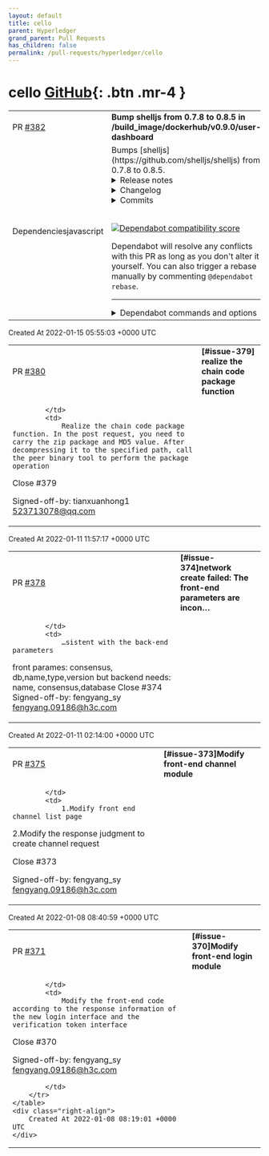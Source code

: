 ```yaml
---
layout: default
title: cello
parent: Hyperledger
grand_parent: Pull Requests
has_children: false
permalink: /pull-requests/hyperledger/cello
---
```


# cello <span class="fs-3 right-align">[GitHub](https://github.com/hyperledger/cello){: .btn .mr-4 }</span>


<div>
    <table>
        <tr>
            <td>
                PR <a href="https://github.com/hyperledger/cello/pull/382" class=".btn">#382</a>
            </td>
            <td>
                <b>
                    Bump shelljs from 0.7.8 to 0.8.5 in /build_image/dockerhub/v0.9.0/user-dashboard
                </b>
            </td>
        </tr>
        <tr>
            <td>
                <span class="chip">Dependencies</span><span class="chip">javascript</span>
            </td>
            <td>
                Bumps [shelljs](https://github.com/shelljs/shelljs) from 0.7.8 to 0.8.5.
<details>
<summary>Release notes</summary>
<p><em>Sourced from <a href="https://github.com/shelljs/shelljs/releases">shelljs's releases</a>.</em></p>
<blockquote>
<h2>v0.8.5</h2>
<p>This was a small security fix for <a href="https://github-redirect.dependabot.com/shelljs/shelljs/issues/1058">#1058</a>.</p>
<h2>v0.8.4</h2>
<p>Small patch release to fix a circular dependency warning in node v14. See <a href="https://github-redirect.dependabot.com/shelljs/shelljs/issues/973">#973</a>.</p>
<h2>v0.8.3</h2>
<p><strong>Closed issues:</strong></p>
<ul>
<li>Shelljs print stderr to console even if exec-only &quot;silent&quot; is true <a href="https://github-redirect.dependabot.com/shelljs/shelljs/issues/905">#905</a></li>
<li>refactor: remove common.state.tempDir <a href="https://github-redirect.dependabot.com/shelljs/shelljs/issues/902">#902</a></li>
<li>Can't suppress stdout for echo <a href="https://github-redirect.dependabot.com/shelljs/shelljs/issues/899">#899</a></li>
<li>exec() doesn't apply the arguments correctly <a href="https://github-redirect.dependabot.com/shelljs/shelljs/issues/895">#895</a></li>
<li>shell.exec('npm pack') painfully slow <a href="https://github-redirect.dependabot.com/shelljs/shelljs/issues/885">#885</a></li>
<li>shelljs.exec cannot find app.asar/node_modules/shelljs/src/exec-child.js <a href="https://github-redirect.dependabot.com/shelljs/shelljs/issues/881">#881</a></li>
<li>test infra: mocks and skipOnWin conflict <a href="https://github-redirect.dependabot.com/shelljs/shelljs/issues/862">#862</a></li>
<li>Support for shell function completion on IDE <a href="https://github-redirect.dependabot.com/shelljs/shelljs/issues/859">#859</a></li>
<li>echo command shows options in stdout <a href="https://github-redirect.dependabot.com/shelljs/shelljs/issues/855">#855</a></li>
<li>silent does not always work <a href="https://github-redirect.dependabot.com/shelljs/shelljs/issues/851">#851</a></li>
<li>Appveyor installs the latest npm, instead of the latest compatible npm <a href="https://github-redirect.dependabot.com/shelljs/shelljs/issues/844">#844</a></li>
<li>Force symbolic link (ln -sf) does not overwrite/recreate existing destination <a href="https://github-redirect.dependabot.com/shelljs/shelljs/issues/830">#830</a></li>
<li>inconsistent result when trying to echo to a file <a href="https://github-redirect.dependabot.com/shelljs/shelljs/issues/798">#798</a></li>
<li>Prevent require()ing executable-only files <a href="https://github-redirect.dependabot.com/shelljs/shelljs/issues/789">#789</a></li>
<li>Cannot set property to of [object String] which has only a getter <a href="https://github-redirect.dependabot.com/shelljs/shelljs/issues/752">#752</a></li>
<li>which() should check executability before returning a value <a href="https://github-redirect.dependabot.com/shelljs/shelljs/issues/657">#657</a></li>
<li>Bad encoding experience <a href="https://github-redirect.dependabot.com/shelljs/shelljs/issues/456">#456</a></li>
<li>phpcs very slow <a href="https://github-redirect.dependabot.com/shelljs/shelljs/issues/440">#440</a></li>
<li>Error shown when triggering a sigint during shelljs.exec if process.on sigint is defined <a href="https://github-redirect.dependabot.com/shelljs/shelljs/issues/254">#254</a></li>
<li><code>.to\(file\)</code> does not mute STDIO output <a href="https://github-redirect.dependabot.com/shelljs/shelljs/issues/146">#146</a></li>
<li>Escaping shell arguments to exec() <a href="https://github-redirect.dependabot.com/shelljs/shelljs/issues/143">#143</a></li>
<li>Allow multiple string arguments for exec() <a href="https://github-redirect.dependabot.com/shelljs/shelljs/issues/103">#103</a></li>
<li>cp does not recursively copy from readonly location  <a href="https://github-redirect.dependabot.com/shelljs/shelljs/issues/98">#98</a></li>
<li>Handling permissions errors on file I/O <a href="https://github-redirect.dependabot.com/shelljs/shelljs/issues/64">#64</a></li>
</ul>
<p><strong>Merged pull requests:</strong></p>
<ul>
<li>Add test case for sed on empty file <a href="https://github-redirect.dependabot.com/shelljs/shelljs/pull/904">#904</a> (<a href="https://github.com/wyardley">wyardley</a>)</li>
<li>refactor: don't expose tempdir in common.state <a href="https://github-redirect.dependabot.com/shelljs/shelljs/pull/903">#903</a> (<a href="https://github.com/nfischer">nfischer</a>)</li>
<li>chore(ci): fix codecov on travis <a href="https://github-redirect.dependabot.com/shelljs/shelljs/pull/897">#897</a> (<a href="https://github.com/nfischer">nfischer</a>)</li>
<li>chore(npm): add ci-or-install script <a href="https://github-redirect.dependabot.com/shelljs/shelljs/pull/896">#896</a> (<a href="https://github.com/nfischer">nfischer</a>)</li>
<li>Fix silent exec <a href="https://github-redirect.dependabot.com/shelljs/shelljs/pull/892">#892</a> (<a href="https://github.com/nfischer">nfischer</a>)</li>
<li>chore(appveyor): run entire test matrix <a href="https://github-redirect.dependabot.com/shelljs/shelljs/pull/886">#886</a> (<a href="https://github.com/nfischer">nfischer</a>)</li>
<li>docs: remove gitter badge <a href="https://github-redirect.dependabot.com/shelljs/shelljs/pull/880">#880</a> (<a href="https://github.com/nfischer">nfischer</a>)</li>
<li>grep includes the i flag <a href="https://github-redirect.dependabot.com/shelljs/shelljs/pull/876">#876</a> (<a href="https://github.com/ppsleep">ppsleep</a>)</li>
<li>Fix(which): match only executable files (<a href="https://github-redirect.dependabot.com/shelljs/shelljs/issues/657">#657</a>) <a href="https://github-redirect.dependabot.com/shelljs/shelljs/pull/874">#874</a> (<a href="https://github.com/termosa">termosa</a>)</li>
<li>chore: rename some tests <a href="https://github-redirect.dependabot.com/shelljs/shelljs/pull/871">#871</a> (<a href="https://github.com/nfischer">nfischer</a>)</li>
<li>Fix cp from readonly source <a href="https://github-redirect.dependabot.com/shelljs/shelljs/pull/870">#870</a> (<a href="https://github.com/nfischer">nfischer</a>)</li>
<li>chore: bump dev dependencies and add package-lock <a href="https://github-redirect.dependabot.com/shelljs/shelljs/pull/864">#864</a> (<a href="https://github.com/nfischer">nfischer</a>)</li>
<li>fix(mocks): fix conflict between mocks and skip <a href="https://github-redirect.dependabot.com/shelljs/shelljs/pull/863">#863</a> (<a href="https://github.com/nfischer">nfischer</a>)</li>
<li>chore: output npm version in travis <a href="https://github-redirect.dependabot.com/shelljs/shelljs/pull/850">#850</a> (<a href="https://github.com/nfischer">nfischer</a>)</li>
</ul>
<!-- raw HTML omitted -->
</blockquote>
<p>... (truncated)</p>
</details>
<details>
<summary>Changelog</summary>
<p><em>Sourced from <a href="https://github.com/shelljs/shelljs/blob/master/CHANGELOG.md">shelljs's changelog</a>.</em></p>
<blockquote>
<h1>Change Log</h1>
<h2><a href="https://github.com/shelljs/shelljs/tree/HEAD">Unreleased</a></h2>
<p><a href="https://github.com/shelljs/shelljs/compare/v0.8.3...HEAD">Full Changelog</a></p>
<p><strong>Closed issues:</strong></p>
<ul>
<li>find returns empty array even though directory has files <a href="https://github-redirect.dependabot.com/shelljs/shelljs/issues/922">#922</a></li>
<li>exec() should support node v10 (maxbuffer change) <a href="https://github-redirect.dependabot.com/shelljs/shelljs/issues/915">#915</a></li>
<li>grep exit status and extra newlines <a href="https://github-redirect.dependabot.com/shelljs/shelljs/issues/900">#900</a></li>
<li>Travis CI currently broken <a href="https://github-redirect.dependabot.com/shelljs/shelljs/issues/893">#893</a></li>
<li>Drop node v4 support <a href="https://github-redirect.dependabot.com/shelljs/shelljs/issues/873">#873</a></li>
<li>cp -Ru respects the -R but not the -u <a href="https://github-redirect.dependabot.com/shelljs/shelljs/issues/808">#808</a></li>
</ul>
<p><strong>Merged pull requests:</strong></p>
<ul>
<li>feat(options): initial support for long options <a href="https://github-redirect.dependabot.com/shelljs/shelljs/pull/926">#926</a> (<a href="https://github.com/nfischer">nfischer</a>)</li>
<li>test(touch): add coverage for -d option <a href="https://github-redirect.dependabot.com/shelljs/shelljs/pull/925">#925</a> (<a href="https://github.com/nfischer">nfischer</a>)</li>
<li>chore(node): add v10 and v11 to CI <a href="https://github-redirect.dependabot.com/shelljs/shelljs/pull/921">#921</a> (<a href="https://github.com/nfischer">nfischer</a>)</li>
<li>chore(test): no coverage by default <a href="https://github-redirect.dependabot.com/shelljs/shelljs/pull/920">#920</a> (<a href="https://github.com/nfischer">nfischer</a>)</li>
<li>fix(exec): consistent error message for maxBuffer <a href="https://github-redirect.dependabot.com/shelljs/shelljs/pull/919">#919</a> (<a href="https://github.com/nfischer">nfischer</a>)</li>
<li>chore(node): drop node v4 and v5 <a href="https://github-redirect.dependabot.com/shelljs/shelljs/pull/917">#917</a> (<a href="https://github.com/nfischer">nfischer</a>)</li>
<li>chore: script to bump supported node versions <a href="https://github-redirect.dependabot.com/shelljs/shelljs/pull/913">#913</a> (<a href="https://github.com/nfischer">nfischer</a>)</li>
<li>chore(npm): remove lockfile <a href="https://github-redirect.dependabot.com/shelljs/shelljs/pull/911">#911</a> (<a href="https://github.com/nfischer">nfischer</a>)</li>
<li>ci: change language to node_js and remove obsolete scripts <a href="https://github-redirect.dependabot.com/shelljs/shelljs/pull/910">#910</a> (<a href="https://github.com/DanielRuf">DanielRuf</a>)</li>
<li>chore: remove gitter integration <a href="https://github-redirect.dependabot.com/shelljs/shelljs/pull/907">#907</a> (<a href="https://github.com/nfischer">nfischer</a>)</li>
<li>fix: Exit 1 with empty string if no match <a href="https://github-redirect.dependabot.com/shelljs/shelljs/pull/901">#901</a> (<a href="https://github.com/wyardley">wyardley</a>)</li>
<li>feat(cp): support update flag when recursing <a href="https://github-redirect.dependabot.com/shelljs/shelljs/pull/889">#889</a> (<a href="https://github.com/joshi-sh">joshi-sh</a>)</li>
</ul>
<h2><a href="https://github.com/shelljs/shelljs/tree/v0.8.3">v0.8.3</a> (2018-11-13)</h2>
<p><a href="https://github.com/shelljs/shelljs/compare/v0.8.2...v0.8.3">Full Changelog</a></p>
<p><strong>Closed issues:</strong></p>
<ul>
<li>Shelljs print stderr to console even if exec-only &quot;silent&quot; is true <a href="https://github-redirect.dependabot.com/shelljs/shelljs/issues/905">#905</a></li>
<li>refactor: remove common.state.tempDir <a href="https://github-redirect.dependabot.com/shelljs/shelljs/issues/902">#902</a></li>
<li>Can't suppress stdout for echo <a href="https://github-redirect.dependabot.com/shelljs/shelljs/issues/899">#899</a></li>
<li>exec() doesn't apply the arguments correctly <a href="https://github-redirect.dependabot.com/shelljs/shelljs/issues/895">#895</a></li>
<li>shell.exec('npm pack') painfully slow <a href="https://github-redirect.dependabot.com/shelljs/shelljs/issues/885">#885</a></li>
<li>shelljs.exec cannot find app.asar/node_modules/shelljs/src/exec-child.js <a href="https://github-redirect.dependabot.com/shelljs/shelljs/issues/881">#881</a></li>
<li>test infra: mocks and skipOnWin conflict <a href="https://github-redirect.dependabot.com/shelljs/shelljs/issues/862">#862</a></li>
<li>Support for shell function completion on IDE <a href="https://github-redirect.dependabot.com/shelljs/shelljs/issues/859">#859</a></li>
<li>echo command shows options in stdout <a href="https://github-redirect.dependabot.com/shelljs/shelljs/issues/855">#855</a></li>
<li>silent does not always work <a href="https://github-redirect.dependabot.com/shelljs/shelljs/issues/851">#851</a></li>
<li>Appveyor installs the latest npm, instead of the latest compatible npm <a href="https://github-redirect.dependabot.com/shelljs/shelljs/issues/844">#844</a></li>
<li>Force symbolic link (ln -sf) does not overwrite/recreate existing destination <a href="https://github-redirect.dependabot.com/shelljs/shelljs/issues/830">#830</a></li>
<li>inconsistent result when trying to echo to a file <a href="https://github-redirect.dependabot.com/shelljs/shelljs/issues/798">#798</a></li>
<li>Prevent require()ing executable-only files <a href="https://github-redirect.dependabot.com/shelljs/shelljs/issues/789">#789</a></li>
<li>Cannot set property to of [object String] which has only a getter <a href="https://github-redirect.dependabot.com/shelljs/shelljs/issues/752">#752</a></li>
</ul>
<!-- raw HTML omitted -->
</blockquote>
<p>... (truncated)</p>
</details>
<details>
<summary>Commits</summary>
<ul>
<li><a href="https://github.com/shelljs/shelljs/commit/70668a4555c7d49c4f67d53ea063b899be4d6d40"><code>70668a4</code></a> 0.8.5</li>
<li><a href="https://github.com/shelljs/shelljs/commit/d919d22dd6de385edaa9d90313075a77f74b338c"><code>d919d22</code></a> fix(exec): lockdown file permissions (<a href="https://github-redirect.dependabot.com/shelljs/shelljs/issues/1060">#1060</a>)</li>
<li><a href="https://github.com/shelljs/shelljs/commit/fcf1651be9a3bb8e20ba1fd24b8a91f369829c53"><code>fcf1651</code></a> 0.8.4</li>
<li><a href="https://github.com/shelljs/shelljs/commit/a1111ee793e0292e4eff27b69214b361bd1eb712"><code>a1111ee</code></a> Silence potentially upcoming circular dependency warning (<a href="https://github-redirect.dependabot.com/shelljs/shelljs/issues/973">#973</a>)</li>
<li><a href="https://github.com/shelljs/shelljs/commit/d4d1317ce62531fbd49085852b8492db3dd39312"><code>d4d1317</code></a> 0.8.3</li>
<li><a href="https://github.com/shelljs/shelljs/commit/db317bf09236b8cabfa6a18b232a02035e9e08f1"><code>db317bf</code></a> Add test case for sed on empty file (<a href="https://github-redirect.dependabot.com/shelljs/shelljs/issues/904">#904</a>)</li>
<li><a href="https://github.com/shelljs/shelljs/commit/0d5ecb673e65d4041a2ca26956deee7f5b9480f4"><code>0d5ecb6</code></a> docs(changelog): updated by Nate Fischer [ci skip]</li>
<li><a href="https://github.com/shelljs/shelljs/commit/6b3c7b1e44b5cd308aac3a924165658fac3268d8"><code>6b3c7b1</code></a> refactor: don't expose tempdir in common.state (<a href="https://github-redirect.dependabot.com/shelljs/shelljs/issues/903">#903</a>)</li>
<li><a href="https://github.com/shelljs/shelljs/commit/4bd22e77423182219cd43f0c8d38621b1c957986"><code>4bd22e7</code></a> chore(ci): fix codecov on travis (<a href="https://github-redirect.dependabot.com/shelljs/shelljs/issues/897">#897</a>)</li>
<li><a href="https://github.com/shelljs/shelljs/commit/2b3b781bbc41add8ca17bcd35a6d8f19797285ce"><code>2b3b781</code></a> fix: silent exec (<a href="https://github-redirect.dependabot.com/shelljs/shelljs/issues/892">#892</a>)</li>
<li>Additional commits viewable in <a href="https://github.com/shelljs/shelljs/compare/v0.7.8...v0.8.5">compare view</a></li>
</ul>
</details>
<br />


[![Dependabot compatibility score](https://dependabot-badges.githubapp.com/badges/compatibility_score?dependency-name=shelljs&package-manager=npm_and_yarn&previous-version=0.7.8&new-version=0.8.5)](https://docs.github.com/en/github/managing-security-vulnerabilities/about-dependabot-security-updates#about-compatibility-scores)

Dependabot will resolve any conflicts with this PR as long as you don't alter it yourself. You can also trigger a rebase manually by commenting `@dependabot rebase`.

[//]: # (dependabot-automerge-start)
[//]: # (dependabot-automerge-end)

---

<details>
<summary>Dependabot commands and options</summary>
<br />

You can trigger Dependabot actions by commenting on this PR:
- `@dependabot rebase` will rebase this PR
- `@dependabot recreate` will recreate this PR, overwriting any edits that have been made to it
- `@dependabot merge` will merge this PR after your CI passes on it
- `@dependabot squash and merge` will squash and merge this PR after your CI passes on it
- `@dependabot cancel merge` will cancel a previously requested merge and block automerging
- `@dependabot reopen` will reopen this PR if it is closed
- `@dependabot close` will close this PR and stop Dependabot recreating it. You can achieve the same result by closing it manually
- `@dependabot ignore this major version` will close this PR and stop Dependabot creating any more for this major version (unless you reopen the PR or upgrade to it yourself)
- `@dependabot ignore this minor version` will close this PR and stop Dependabot creating any more for this minor version (unless you reopen the PR or upgrade to it yourself)
- `@dependabot ignore this dependency` will close this PR and stop Dependabot creating any more for this dependency (unless you reopen the PR or upgrade to it yourself)
- `@dependabot use these labels` will set the current labels as the default for future PRs for this repo and language
- `@dependabot use these reviewers` will set the current reviewers as the default for future PRs for this repo and language
- `@dependabot use these assignees` will set the current assignees as the default for future PRs for this repo and language
- `@dependabot use this milestone` will set the current milestone as the default for future PRs for this repo and language

You can disable automated security fix PRs for this repo from the [Security Alerts page](https://github.com/hyperledger/cello/network/alerts).

</details>
            </td>
        </tr>
    </table>
    <div class="right-align">
        Created At 2022-01-15 05:55:03 +0000 UTC
    </div>
</div>

<div>
    <table>
        <tr>
            <td>
                PR <a href="https://github.com/hyperledger/cello/pull/380" class=".btn">#380</a>
            </td>
            <td>
                <b>
                    [#issue-379] realize the chain code package function
                </b>
            </td>
        </tr>
        <tr>
            <td>
                
            </td>
            <td>
                Realize the chain code package function. In the post request, you need to carry the zip package and MD5 value. After decompressing it to the specified path, call the peer binary tool to perform the package operation

Close #379

Signed-off-by: tianxuanhong1 <523713078@qq.com>
            </td>
        </tr>
    </table>
    <div class="right-align">
        Created At 2022-01-11 11:57:17 +0000 UTC
    </div>
</div>

<div>
    <table>
        <tr>
            <td>
                PR <a href="https://github.com/hyperledger/cello/pull/378" class=".btn">#378</a>
            </td>
            <td>
                <b>
                    [#issue-374]network create failed: The front-end parameters are incon…
                </b>
            </td>
        </tr>
        <tr>
            <td>
                
            </td>
            <td>
                …sistent with the back-end parameters

front parames: consensus, db,name,type,version
but backend needs: name, consensus,database
Close #374 
Signed-off-by: fengyang_sy <fengyang.09186@h3c.com>
            </td>
        </tr>
    </table>
    <div class="right-align">
        Created At 2022-01-11 02:14:00 +0000 UTC
    </div>
</div>

<div>
    <table>
        <tr>
            <td>
                PR <a href="https://github.com/hyperledger/cello/pull/375" class=".btn">#375</a>
            </td>
            <td>
                <b>
                    [#issue-373]Modify front-end channel module
                </b>
            </td>
        </tr>
        <tr>
            <td>
                
            </td>
            <td>
                1.Modify front end channel list page

2.Modify the response judgment to create channel request

Close #373 

Signed-off-by: fengyang_sy fengyang.09186@h3c.com
            </td>
        </tr>
    </table>
    <div class="right-align">
        Created At 2022-01-08 08:40:59 +0000 UTC
    </div>
</div>

<div>
    <table>
        <tr>
            <td>
                PR <a href="https://github.com/hyperledger/cello/pull/371" class=".btn">#371</a>
            </td>
            <td>
                <b>
                    [#issue-370]Modify front-end login module
                </b>
            </td>
        </tr>
        <tr>
            <td>
                
            </td>
            <td>
                Modify the front-end code according to the response information of the new login interface and the verification token interface

Close #370 

Signed-off-by: fengyang_sy <fengyang.09186@h3c.com>

            </td>
        </tr>
    </table>
    <div class="right-align">
        Created At 2022-01-08 08:19:01 +0000 UTC
    </div>
</div>

